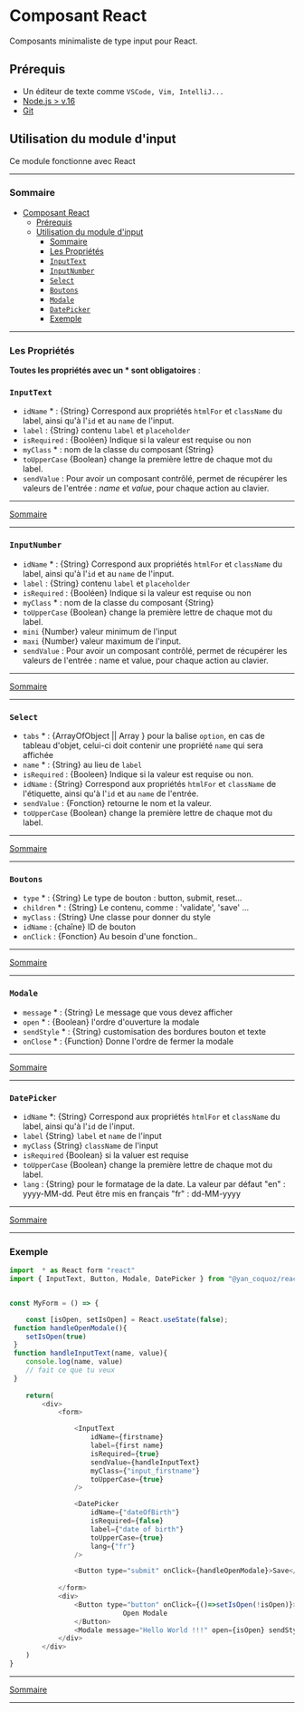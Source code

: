 # Composant React

Composants minimaliste de type input pour React.

## Prérequis

- Un éditeur de texte comme `VSCode, Vim, IntelliJ...`
- [Node.js > v.16](https://nodejs.org/en/)
- [Git](https://git-scm.com/)

## Utilisation du module d'input

Ce module fonctionne avec React

---

### Sommaire

- [Composant React](#composant-react)
  - [Prérequis](#prérequis)
  - [Utilisation du module d'input](#utilisation-du-module-dinput)
    - [Sommaire](#sommaire)
    - [Les Propriétés](#les-propriétés)
    - [`InputText`](#inputtext)
    - [`InputNumber`](#inputnumber)
    - [`Select`](#select)
    - [`Boutons`](#boutons)
    - [`Modale`](#modale)
    - [`DatePicker`](#datepicker)
    - [Exemple](#exemple)

---

### Les Propriétés

**Toutes les propriétés avec un * sont obligatoires** :

### `InputText`

- `idName` * : {String} Correspond aux propriétés `htmlFor` et `className` du label, ainsi qu'à l'`id` et au `name` de l'input.
- `label` : {String} contenu `label` et `placeholder`
- `isRequired` : {Booléen} Indique si la valeur est requise ou non
- `myClass` * : nom de la classe du composant {String}
- `toUpperCase` {Boolean} change la première lettre de chaque mot du label.
- `sendValue` : Pour avoir un composant contrôlé, permet de récupérer les valeurs de l'entrée : *name* et *value*, pour chaque action au clavier.

---

[Sommaire](#sommaire)

---

### `InputNumber`

- `idName` * : {String} Correspond aux propriétés `htmlFor` et `className` du label, ainsi qu'à l'`id` et au `name` de l'input.
- `label` : {String} contenu `label` et `placeholder`
- `isRequired` : {Booléen} Indique si la valeur est requise ou non
- `myClass` * : nom de la classe du composant {String}
- `toUpperCase` {Boolean} change la première lettre de chaque mot du label.
- `mini` {Number} valeur minimum de l'input
- `maxi` {Number} valeur maximum de l'input.
- `sendValue` : Pour avoir un composant contrôlé, permet de récupérer les valeurs de l'entrée : name et value, pour chaque action au clavier.

---

[Sommaire](#sommaire)

---

### `Select`

- `tabs` * : {ArrayOfObject || Array } pour la balise `option`, en cas de tableau d'objet, celui-ci doit contenir une propriété `name` qui sera affichée
- `name` * : {String} au lieu de `label`
- `isRequired` : {Booleen} Indique si la valeur est requise ou non.
- `idName` : {String} Correspond aux propriétés `htmlFor` et `className` de l'étiquette, ainsi qu'à l'`id` et au `name` de l'entrée.
- `sendValue` : {Fonction} retourne le nom et la valeur.
- `toUpperCase` {Boolean} change la première lettre de chaque mot du label.

---

[Sommaire](#sommaire)

---

### `Boutons`

- `type` * : {String} Le type de bouton : button, submit, reset...
- `children` * : {String} Le contenu, comme : 'validate', 'save' ...
- `myClass` : {String} Une classe pour donner du style
- `idName` : {chaîne} ID de bouton
- `onClick` : {Fonction} Au besoin d'une fonction..

---

[Sommaire](#sommaire)

---

### `Modale`

- `message` * : {String} Le message que vous devez afficher
- `open` * : {Boolean} l'ordre d'ouverture la modale
- `sendStyle` * : {String} customisation des bordures bouton et texte
- `onClose` * : {Function} Donne l'ordre de fermer la modale

---

[Sommaire](#sommaire)

---

### `DatePicker`

- `idName` *: {String} Correspond aux propriétés `htmlFor` et `className` du label, ainsi qu'à l'`id` de l'input.
- `label` {String} `label` et `name` de l'input
- `myClass` {String} `className` de l'input
- `isRequired` {Boolean} si la valuer est requise
- `toUpperCase` {Boolean} change la première lettre de chaque mot du label.
- `lang` : {String} pour le formatage de la date. La valeur par défaut "en" : yyyy-MM-dd. Peut être mis en français "fr" : dd-MM-yyyy

---

[Sommaire](#sommaire)

---

### Exemple

```javascript
import  * as React form "react"
import { InputText, Button, Modale, DatePicker } from "@yan_coquoz/react_input"


const MyForm = () => {

    const [isOpen, setIsOpen] = React.useState(false);
 function handleOpenModale(){
    setIsOpen(true)
 }
 function handleInputText(name, value){
    console.log(name, value)
    // fait ce que tu veux
 }
   
    return(
        <div>
            <form>

                <InputText 
                    idName={firstname} 
                    label={first name} 
                    isRequired={true} 
                    sendValue={handleInputText} 
                    myClass={"input_firstname"} 
                    toUpperCase={true}
                />

                <DatePicker
                    idName={"dateOfBirth"}
                    isRequired={false}
                    label={"date of birth"}
                    toUpperCase={true}
                    lang={"fr"}
                />

                <Button type="submit" onClick={handleOpenModale}>Save</Button>
         
            </form>
            <div>
                <Button type="button" onClick={()=>setIsOpen(!isOpen)}>
                            Open Modale
                </Button>
                <Modale message="Hello World !!!" open={isOpen} sendStyle={"red"} onClose={()=> setIsOpen(!isOpen)} />
            </div>
        </div>
    )
}
```

---

[Sommaire](#sommaire)

---

